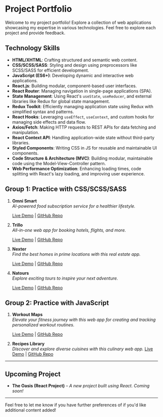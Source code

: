 # Project Portfolio

Welcome to my project portfolio! Explore a collection of web applications showcasing my expertise in various technologies. Feel free to explore each project and provide feedback.

## Technology Skills

- **HTML/XHTML**: Crafting structured and semantic web content.
- **CSS/SCSS/SASS**: Styling and design using preprocessors like SCSS/SASS for efficient development.
- **JavaScript (ES6+)**: Developing dynamic and interactive web applications.
- **React.js**: Building modular, component-based user interfaces.
- **React Router**: Managing navigation in single-page applications (SPA).
- **State Management**: Using React's `useState`, `useReducer`, and external libraries like Redux for global state management.
- **Redux Toolkit**: Efficiently managing application state using Redux with simplified syntax and patterns.
- **React Hooks**: Leveraging `useEffect`, `useContext`, and custom hooks for managing side effects and data flow.
- **Axios/Fetch**: Making HTTP requests to REST APIs for data fetching and manipulation.
- **React Context API**: Handling application-wide state without third-party libraries.
- **Styled Components**: Writing CSS in JS for reusable and maintainable UI components.
- **Code Structure & Architecture (MVC)**: Building modular, maintainable code using the Model-View-Controller pattern.
- **Web Performance Optimization**: Enhancing loading times, code splitting with React's lazy loading, and improving user experience.

## Group 1: Practice with CSS/SCSS/SASS

1.  **Omni Smart**  
    _AI-powered food subscription service for a healthier lifestyle._

    [Live Demo](https://omni-smart.netlify.app) | [GitHub Repo](https://github.com/Jamzzee/Projects/tree/main/Omnifood)

2.  **Trillo**  
     _All-in-one web app for booking hotels, flights, and more._

    [Live Demo](https://trillo-web-booking.netlify.app/) | [GitHub Repo](https://github.com/Jamzzee/Projects/tree/main/Trillo)

3.  **Nexter**  
     _Find the best homes in prime locations with this real estate app._

    [Live Demo](https://nexter-prime-homes.netlify.app/) | [GitHub Repo](https://github.com/Jamzzee/Projects/tree/main/Nexter)

4.  **Natours**  
     _Explore exciting tours to inspire your next adventure._

    [Live Demo](https://adventours-tours.netlify.app/) | [GitHub Repo](https://github.com/Jamzzee/Projects/tree/main/Natours)

## Group 2: Practice with JavaScript

1. **Workout Maps**  
   _Elevate your fitness journey with this web app for creating and tracking personalized workout routines._

   [Live Demo](https://workout-maps.netlify.app) | [GitHub Repo](https://github.com/Jamzzee/Projects/tree/main/Workout_map-app)

2. **Recipes Library**  
   _Discover and explore diverse cuisines with this culinary web app._
   [Live Demo](https://recipes-library.netlify.app) | [GitHub Repo](https://github.com/Jamzzee/Projects/tree/main/Recipes_library-app)

---

## **Upcoming Project**

- **The Oasis (React Project)** – _A new project built using React. Coming soon!_

---

Feel free to let me know if you have further preferences of if you'd like additional content added!
